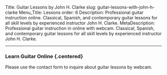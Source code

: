 Title: Guitar Lessons by John H. Clarke
slug: guitar-lessons-with-john-h-clarke
Menu_Title: Lessons
order: 6
Description: Professional guitar instruction online. Classical, Spanish, and contemporary guitar lessons for all skill levels by experienced instructor John H. Clarke.
MetaDescription: Professional guitar instruction in online with webcam. Classical, Spanish, and contemporary guitar lessons for all skill levels by experienced instructor John H. Clarke.

---

### Learn Guitar Online {.centered}

Please use the contact form to inquire about guitar lessons by webcam.

